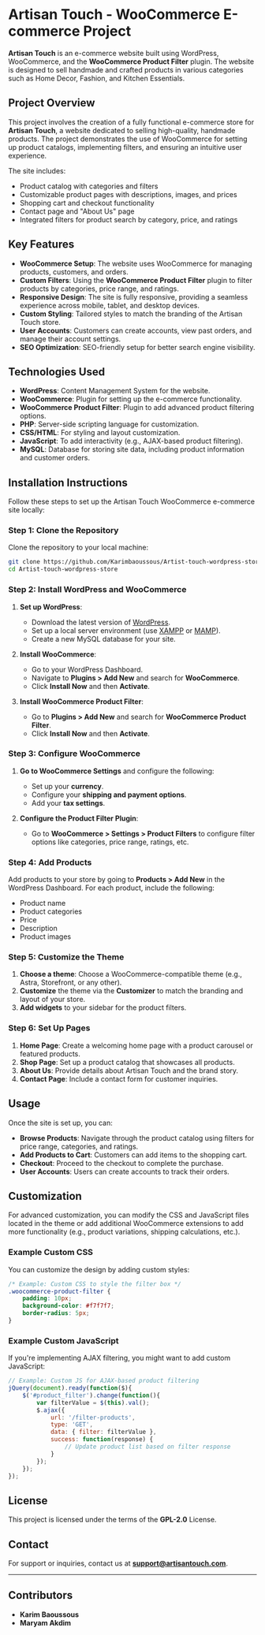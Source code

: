 ﻿
# Artisan Touch - WooCommerce E-commerce Project

**Artisan Touch** is an e-commerce website built using WordPress, WooCommerce, and the **WooCommerce Product Filter** plugin. The website is designed to sell handmade and crafted products in various categories such as Home Decor, Fashion, and Kitchen Essentials.

## Project Overview

This project involves the creation of a fully functional e-commerce store for **Artisan Touch**, a website dedicated to selling high-quality, handmade products. The project demonstrates the use of WooCommerce for setting up product catalogs, implementing filters, and ensuring an intuitive user experience.

The site includes:

- Product catalog with categories and filters
- Customizable product pages with descriptions, images, and prices
- Shopping cart and checkout functionality
- Contact page and "About Us" page
- Integrated filters for product search by category, price, and ratings

## Key Features

- **WooCommerce Setup**: The website uses WooCommerce for managing products, customers, and orders.
- **Custom Filters**: Using the **WooCommerce Product Filter** plugin to filter products by categories, price range, and ratings.
- **Responsive Design**: The site is fully responsive, providing a seamless experience across mobile, tablet, and desktop devices.
- **Custom Styling**: Tailored styles to match the branding of the Artisan Touch store.
- **User Accounts**: Customers can create accounts, view past orders, and manage their account settings.
- **SEO Optimization**: SEO-friendly setup for better search engine visibility.

## Technologies Used

- **WordPress**: Content Management System for the website.
- **WooCommerce**: Plugin for setting up the e-commerce functionality.
- **WooCommerce Product Filter**: Plugin to add advanced product filtering options.
- **PHP**: Server-side scripting language for customization.
- **CSS/HTML**: For styling and layout customization.
- **JavaScript**: To add interactivity (e.g., AJAX-based product filtering).
- **MySQL**: Database for storing site data, including product information and customer orders.

## Installation Instructions

Follow these steps to set up the Artisan Touch WooCommerce e-commerce site locally:

### Step 1: Clone the Repository
Clone the repository to your local machine:
```bash
git clone https://github.com/Karimbaoussous/Artist-touch-wordpress-store.git
cd Artist-touch-wordpress-store
```

### Step 2: Install WordPress and WooCommerce

1. **Set up WordPress**:
   - Download the latest version of [WordPress](https://wordpress.org/download/).
   - Set up a local server environment (use [XAMPP](https://www.apachefriends.org/) or [MAMP](https://www.mamp.info/en/)).
   - Create a new MySQL database for your site.

2. **Install WooCommerce**:
   - Go to your WordPress Dashboard.
   - Navigate to **Plugins > Add New** and search for **WooCommerce**.
   - Click **Install Now** and then **Activate**.

3. **Install WooCommerce Product Filter**:
   - Go to **Plugins > Add New** and search for **WooCommerce Product Filter**.
   - Click **Install Now** and then **Activate**.

### Step 3: Configure WooCommerce

1. **Go to WooCommerce Settings** and configure the following:
   - Set up your **currency**.
   - Configure your **shipping and payment options**.
   - Add your **tax settings**.

2. **Configure the Product Filter Plugin**:
   - Go to **WooCommerce > Settings > Product Filters** to configure filter options like categories, price range, ratings, etc.

### Step 4: Add Products

Add products to your store by going to **Products > Add New** in the WordPress Dashboard. For each product, include the following:
- Product name
- Product categories
- Price
- Description
- Product images

### Step 5: Customize the Theme

1. **Choose a theme**: Choose a WooCommerce-compatible theme (e.g., Astra, Storefront, or any other).
2. **Customize** the theme via the **Customizer** to match the branding and layout of your store.
3. **Add widgets** to your sidebar for the product filters.

### Step 6: Set Up Pages

1. **Home Page**: Create a welcoming home page with a product carousel or featured products.
2. **Shop Page**: Set up a product catalog that showcases all products.
3. **About Us**: Provide details about Artisan Touch and the brand story.
4. **Contact Page**: Include a contact form for customer inquiries.

## Usage

Once the site is set up, you can:

- **Browse Products**: Navigate through the product catalog using filters for price range, categories, and ratings.
- **Add Products to Cart**: Customers can add items to the shopping cart.
- **Checkout**: Proceed to the checkout to complete the purchase.
- **User Accounts**: Users can create accounts to track their orders.

## Customization

For advanced customization, you can modify the CSS and JavaScript files located in the theme or add additional WooCommerce extensions to add more functionality (e.g., product variations, shipping calculations, etc.).

### Example Custom CSS
You can customize the design by adding custom styles:
```css
/* Example: Custom CSS to style the filter box */
.woocommerce-product-filter {
    padding: 10px;
    background-color: #f7f7f7;
    border-radius: 5px;
}
```

### Example Custom JavaScript
If you're implementing AJAX filtering, you might want to add custom JavaScript:
```javascript
// Example: Custom JS for AJAX-based product filtering
jQuery(document).ready(function($){
    $('#product_filter').change(function(){
        var filterValue = $(this).val();
        $.ajax({
            url: '/filter-products',
            type: 'GET',
            data: { filter: filterValue },
            success: function(response) {
                // Update product list based on filter response
            }
        });
    });
});
```

## License

This project is licensed under the terms of the **GPL-2.0** License.

## Contact

For support or inquiries, contact us at **support@artisantouch.com**.

---

## Contributors

- **Karim Baoussous** 
- **Maryam Akdim** 

